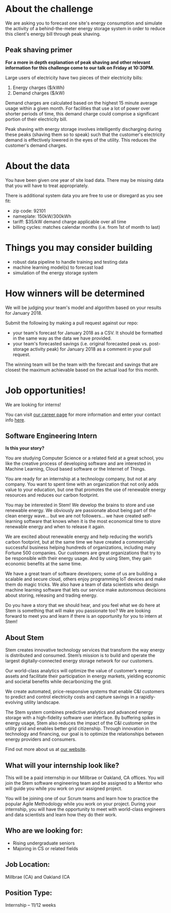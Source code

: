 # About the challenge

We are asking you to forecast one site's energy consumption and simulate the activity of a behind-the-meter energy storage system in order to reduce this client's energy bill through peak shaving.

## Peak shaving primer

**For a more in depth explanation of peak shaving and other relevant information for this challenge come to our talk on Friday at 10:30PM.**

Large users of electricity have two pieces of their electricity bills:
1. Energy charges ($/kWh)
2. Demand charges ($/kW)

Demand charges are calculated based on the highest 15 minute average usage within a given month. For facilities that use a lot of power over shorter periods of time, this demand charge could comprise a significant portion of their electricity bill. 

Peak shaving with energy storage involves intelligently discharging during these peaks (shaving them so to speak) such that the customer's electricity demand is effectively lowered in the eyes of the utility. This reduces the customer's demand charges.

# About the data

You have been given one year of site load data. There may be missing data that you will have to treat appropriately. 

There is additional system data you are free to use or disregard as you see fit:
* zip code: 92101
* nameplate: 150kW/300kWh
* tariff: $35/kW demand charge applicable over all time
* billing cycles: matches calendar months (i.e. from 1st of month to last)

# Things you may consider building

* robust data pipeline to handle training and testing data
* machine learning model(s) to forecast load
* simulation of the energy storage system

# How winners will be determined

We will be judging your team's model and algorithm based on your results for January 2018. 

Submit the following by making a pull request against our repo:
* your team's forecast for January 2018 as a CSV. It should be formatted in the same way as the data we have provided.
* your team's forecasted savings (i.e. original forecasted peak vs. post-storage activity peak) for January 2018 as a comment in your pull request. 

The winning team will be the team with the forecast and savings that are closest the maximum achievable based on the actual load for this month.

# Job opportunities!

We are looking for interns!

You can visit [our career page](https://stem.silkroad.com) for more information and enter your contact info [here](https://goo.gl/forms/wqxFNz262CnpMTlj1).

## Software Engineering Intern

**Is this your story?**

You are studying Computer Science or a related field at a great school, you like the creative process of developing software and are interested in Machine Learning, Cloud based software or the Internet of Things.

You are ready for an internship at a technology company, but not at any company. You want to spent time with an organization that not only adds value to your education, but one that promotes the use of renewable energy resources and reduces our carbon footprint. 

You may be interested in Stem! We develop the brains to store and use renewable energy. We obviously are passionate about being part of the clean energy wave... but we are not followers... we have created self-learning software that knows when it is the most economical time to store renewable energy and when to release it again. 

We are excited about renewable energy and help reducing the world’s carbon footprint, but at the same time we have created a commercially successful business helping hundreds of organizations, including many Fortune 500 companies. Our customers are great organizations that try to be responsible with their energy usage. And by using Stem, they gain economic benefits at the same time.

We have a great team of software developers; some of us are building a scalable and secure cloud, others enjoy programming IoT devices and make them do magic tricks. We also have a team of data scientists who design machine learning software that lets our service make autonomous decisions about storing, releasing and trading energy. 

Do you have a story that we should hear, and you feel what we do here at Stem is something that will make you passionate too? We are looking forward to meet you and learn if there is an opportunity for you to intern at Stem!

## About Stem

Stem creates innovative technology services that transform the way energy is distributed and consumed. Stem’s mission is to build and operate the largest digitally-connected energy storage network for our customers. 

Our world-class analytics will optimize the value of customer’s energy assets and facilitate their participation in energy markets, yielding economic and societal benefits while decarbonizing the grid. 

We create automated, price-responsive systems that enable C&I customers to predict and control electricity costs and capture savings in a rapidly-evolving utility landscape. 

The Stem system combines predictive analytics and advanced energy storage with a high-fidelity software user interface. By buffering spikes in energy usage, Stem also reduces the impact of the C&I customer on the utility grid and enables better grid citizenship. Through innovation in technology and financing, our goal is to optimize the relationships between energy providers and consumers.

Find out more about us at [our website](http://www.stem.com).

## What will your internship look like?

This will be a paid internship in our Millbrae or Oakland, CA offices. You will join the Stem software engineering team and be assigned to a Mentor who will guide you while you work on your assigned project. 

You will be joining one of our Scrum teams and learn how to practice the popular Agile Methodology while you work on your project. During your internship, you will have the opportunity to meet with world-class engineers and data scientists and learn how they do their work.

## Who are we looking for:
* Rising undergraduate seniors
* Majoring in CS or related fields

## Job Location:
Millbrae (CA) and Oakland (CA

## Position Type:
Internship – 11/12 weeks
